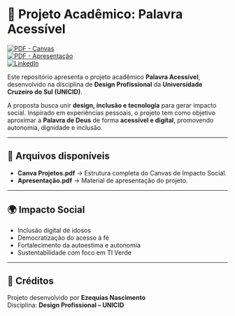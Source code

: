 # 📖 Projeto Acadêmico: Palavra Acessível  

[![PDF - Canvas](https://img.shields.io/badge/Arquivo-Canvas%20Projetos.pdf-blue)](./Canva%20Projetos.pdf)  
[![PDF - Apresentação](https://img.shields.io/badge/Arquivo-Apresentação.pdf-green)](./Apresentação.pdf)  
[![LinkedIn](https://img.shields.io/badge/LinkedIn-Conectar-blue)](https://www.linkedin.com)  

Este repositório apresenta o projeto acadêmico **Palavra Acessível**, desenvolvido na disciplina de **Design Profissional** da **Universidade Cruzeiro do Sul (UNICID)**.  

A proposta busca unir **design, inclusão e tecnologia** para gerar impacto social. Inspirado em experiências pessoais, o projeto tem como objetivo aproximar a **Palavra de Deus** de forma **acessível e digital**, promovendo autonomia, dignidade e inclusão.  

---

## 📂 Arquivos disponíveis  

- **Canva Projetos.pdf** → Estrutura completa do Canvas de Impacto Social.  
- **Apresentação.pdf** → Material de apresentação do projeto.  

---

## 🌍 Impacto Social  

- Inclusão digital de idosos  
- Democratização do acesso à fé  
- Fortalecimento da autoestima e autonomia  
- Sustentabilidade com foco em TI Verde  

---

## 🔗 Créditos  

Projeto desenvolvido por **Ezequias Nascimento**  
Disciplina: **Design Profissional – UNICID**  
